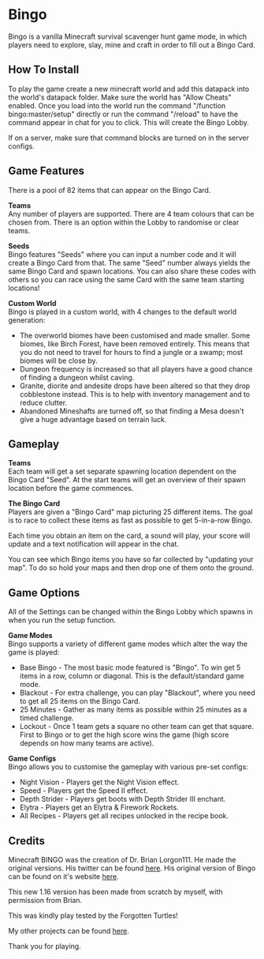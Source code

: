 # Bingo

Bingo is a vanilla Minecraft survival scavenger hunt game mode, in which players need to explore, slay, mine and craft in order to fill out a Bingo Card.

## How To Install

To play the game create a new minecraft world and add this datapack into the world's datapack folder. Make sure the world has "Allow Cheats" enabled. Once you load into the world run the command "/function bingo:master/setup" directly or run the command "/reload" to have the command appear in chat for you to click. This will create the Bingo Lobby.

If on a server, make sure that command blocks are turned on in the server configs.
  
## Game Features

There is a pool of 82 items that can appear on the Bingo Card.

**Teams**  
Any number of players are supported. There are 4 team colours that can be chosen from. There is an option within the Lobby to randomise or clear teams. 

**Seeds**  
Bingo features "Seeds" where you can input a number code and it will create a Bingo Card from that. The same "Seed" number always yields the same Bingo Card and spawn locations. You can also share these codes with others so you can race using the same Card with the same team starting locations!

 **Custom World**  
Bingo is played in a custom world, with 4 changes to the default world generation:
- The overworld biomes have been customised and made smaller. Some biomes, like Birch Forest, have been removed entirely. This means that you do not need to travel for hours to find a jungle or a swamp; most biomes will be close by.
- Dungeon frequency is increased so that all players have a good chance of finding a dungeon whilst caving.
- Granite, diorite and andesite drops have been altered so that they drop cobblestone instead. This is to help with inventory management and to reduce clutter.
- Abandoned Mineshafts are turned off, so that finding a Mesa doesn't give a huge advantage based on terrain luck.

## Gameplay

**Teams**  
Each team will get a set separate spawning location dependent on the Bingo Card "Seed". At the start teams will get an overview of their spawn location before the game commences.

**The Bingo Card**  
Players are given a "Bingo Card" map picturing 25 different items. The goal is to race to collect these items as fast as possible to get 5-in-a-row Bingo.  

Each time you obtain an item on the card, a sound will play, your score will update and a text notification will appear in the chat.

You can see which Bingo items you have so far collected by "updating your map". To do so hold your maps and then drop one of them onto the ground.

## Game Options

All of the Settings can be changed within the Bingo Lobby which spawns in when you run the setup function.

**Game Modes**  
Bingo supports a variety of different game modes which alter the way the game is played:
 - Base Bingo - The most basic mode featured is "Bingo". To win get 5 items in a row, column or diagonal. This is the default/standard game mode.
 - Blackout - For extra challenge, you can play "Blackout", where you need to get all 25 items on the Bingo Card.
 - 25 Minutes - Gather as many items as possible within 25 minutes as a timed challenge.
- Lockout - Once 1 team gets a square no other team can get that square. First to Bingo or to get the high score wins the game (high score depends on how many teams are active).

**Game Configs**  
Bingo allows you to customise the gameplay with various pre-set configs:
- Night Vision - Players get the Night Vision effect.
- Speed - Players get the Speed II effect.
- Depth Strider - Players get boots with Depth Strider III enchant.
- Elytra - Players get an Elytra & Firework Rockets.
- All Recipes - Players get all recipes unlocked in the recipe book.

## Credits

Minecraft BINGO was the creation of Dr. Brian Lorgon111. He made the original versions. His twitter can be found [here](https://twitter.com/lorgon111). 
His original version of Bingo can be found on it's website [here](http://www.playminecraftbingo.com).  

This new 1.16 version has been made from scratch by myself, with permission from Brian.

This was kindly play tested by the Forgotten Turtles!

My other projects can be found [here](https://www.curseforge.com/members/sirchi/projects).

Thank you for playing.
